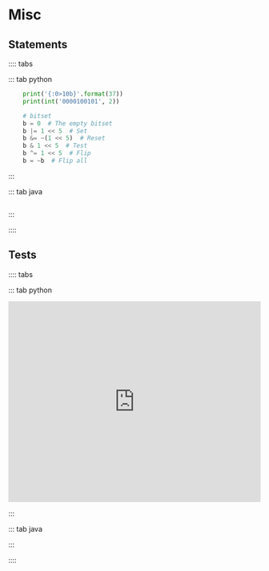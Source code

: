 # Misc

## Statements

:::: tabs

::: tab python

```py
    print('{:0>10b}'.format(37))
    print(int('0000100101', 2))

    # bitset
    b = 0  # The empty bitset
    b |= 1 << 5  # Set
    b &= ~(1 << 5)  # Reset
    b & 1 << 5  # Test
    b ^= 1 << 5  # Flip
    b = ~b  # Flip all
```

:::

::: tab java

```java

```

:::

::::

## Tests

:::: tabs

::: tab python

<iframe height="400px" width="100%" src="https://repl.it/@LucienZhang/misc?lite=true" scrolling="no" frameborder="no" allowtransparency="true" allowfullscreen="true" sandbox="allow-forms allow-pointer-lock allow-popups allow-same-origin allow-scripts allow-modals"></iframe>

:::

::: tab java

<!-- <iframe height="400px" width="100%" src="https://repl.it/@LucienZhang/misc-java?lite=true" scrolling="no" frameborder="no" allowtransparency="true" allowfullscreen="true" sandbox="allow-forms allow-pointer-lock allow-popups allow-same-origin allow-scripts allow-modals"></iframe> -->

:::

::::
